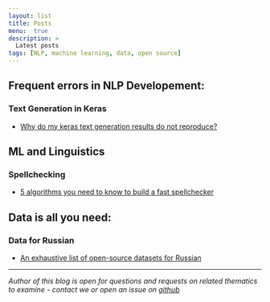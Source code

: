 ```yaml
---
layout: list
title: Posts
menu:  true
description: >
  Latest posts
tags: [NLP, machine learning, data, open source]
---
```


## Frequent errors in NLP Developement:
### Text Generation in Keras
 - [Why do my keras text generation results do not reproduce?](/_posts/2018-08-30-keras.md)
 
## ML and Linguistics
### Spellchecking
 - [5 algorithms you need to know to build a fast spellchecker](_posts/2018-08-30-spellcheck.md)
 
## Data is all you need:
### Data for Russian
 - [An exhaustive list of open-source datasets for Russian](_posts/2018-08-30-datasets.md)
 
 
 
 
 
 
 
 
 
 ---
 *Author of this blog is open for questions and requests on related thematics to examine - contact we or open an issue on [github](https://github.com/TatianaShavrina/blog/)*
